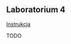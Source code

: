 ## Laboratorium 4

[Instrukcja](https://github.com/pmaczuga/mowinit/blob/master/lab4/Instrukcja.pdf)

TODO
